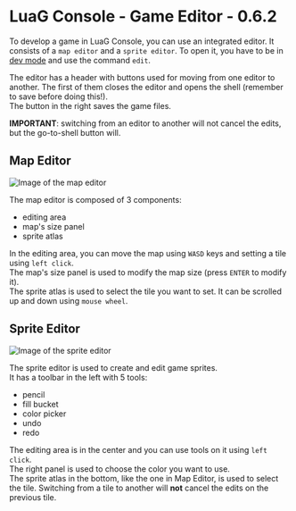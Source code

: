# LuaG Console - Game Editor - 0.6.2

To develop a game in LuaG Console, you can use an integrated editor. It consists of a `map editor` and a `sprite editor`. To open it, you have to be in [dev mode](https://github.com/Vulcalien/LuaG-Console/wiki/Dev-Mode) and use the command `edit`.

The editor has a header with buttons used for moving from one editor to another. The first of them closes the editor and opens the shell (remember to save before doing this!).  
The button in the right saves the game files.

**IMPORTANT**: switching from an editor to another will not cancel the edits, but the go-to-shell button will.

## Map Editor
![Image of the map editor](https://raw.githubusercontent.com/Vulcalien/LuaG-Console/documentation/images/map-editor.png)

The map editor is composed of 3 components:
- editing area
- map's size panel
- sprite atlas

In the editing area, you can move the map using `WASD` keys and setting a tile using `left click`.  
The map's size panel is used to modify the map size (press `ENTER` to modify it).  
The sprite atlas is used to select the tile you want to set. It can be scrolled up and down using `mouse wheel`.

## Sprite Editor
![Image of the sprite editor](https://raw.githubusercontent.com/Vulcalien/LuaG-Console/documentation/images/sprite-editor.png)

The sprite editor is used to create and edit game sprites.  
It has a toolbar in the left with 5 tools:
- pencil
- fill bucket
- color picker
- undo
- redo

The editing area is in the center and you can use tools on it using `left click`.  
The right panel is used to choose the color you want to use.  
The sprite atlas in the bottom, like the one in Map Editor, is used to select the tile. Switching from a tile to another will **not** cancel the edits on the previous tile.

